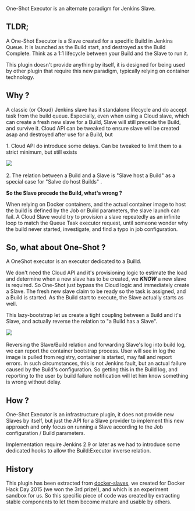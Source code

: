 One-Shot Executor is an alternate paradigm for Jenkins Slave.

## TLDR;

A One-Shot Executor is a Slave created for a specific Build in Jenkins
Queue. It is launched as the Build start, and destroyed as the Build
Complete. Think as a 1:1 lifecycle between your Build and the Slave to
run it.

This plugin doesn't provide anything by itself, it is designed for being
used by other plugin that require this new paradigm, typically relying
on container technology.

## Why ?

A classic (or Cloud) Jenkins slave has it standalone lifecycle and do
accept task from the build queue. Especially, even when using a Cloud
slave, which can create a fresh new slave for a Build, Slave will still
precede the Build, and survive it. Cloud API can be tweaked to ensure
slave will be created asap and destroyed after use for a Build, but

1\. Cloud API do introduce some delays. Can be tweaked to limit them to a
strict minimum, but still exists

![](docs/images/Capture_d’écran_2016-03-04_à_09.10.37.png)

2\. The relation between a Build and a Slave is "Slave host a Build" as a
special case for "Salve do host Builds" .

**So the Slave precede the Build, what's wrong ?**

When relying on Docker containers, and the actual container image to
host the build is defined by the Job or Build parameters, the slave
launch can fail. A Cloud Slave would try to provision a slave repeatedly
as an infinite loop to match the Queue Task executor request,
until someone wonder why the build never started, investigate, and find
a typo in job configuration.

## So, what about One-Shot ?

A OneShot executor is an executor dedicated to a Builld.

We don't need the Cloud API and it's provisioning logic to estimate the
load and determine when a new slave has to be created, we ***KNOW*** a
new slave is required. So One-Shot just bypass the Cloud logic and
immediately create a Slave. The fresh new slave claim to be ready so the
task is assigned, and a Build is started. As the Build start to execute,
the Slave actually starts as well.

This lazy-bootstrap let us create a tight coupling between a Build and
it's Slave, and actually reverse the relation to "a Build has a Slave".

![](docs/images/Capture_d’écran_2016-03-04_à_09.23.19.png)

Reversing the Slave/Build relation and forwarding Slave's log into build
log, we can report the container bootstrap process. User will see in log
the image is pulled from registry, container is started, may fail and
report errors. In such circumstances, this is not Jenkins fault, but an
actual failure caused by the Build's configuration. So getting this in
the Build log, and reporting to the user by build failure notification
will let him know something is wrong without delay.

## How ?

One-Shot Executor is an infrastructure plugin, it does not provide new
Slaves by itself, but just the API for a Slave provider to implement
this new approach and only focus on running a Slave according to the Job
configuration / Build parameters.

Implementation require Jenkins 2.9 or later as we had to introduce some
dedicated hooks to allow the Build:Executor inverse relation.

## History

This plugin has been extracted
from [docker-slaves](http://localhost:8085/display/JENKINS/Docker+Slaves+Plugin),
we created for Docker Hack Day 2015 (we won the 3rd prize!), and which
is an experiment sandbox for us. So this specific piece of code was
created by extracting stable components to let them become mature and
usable by others.
